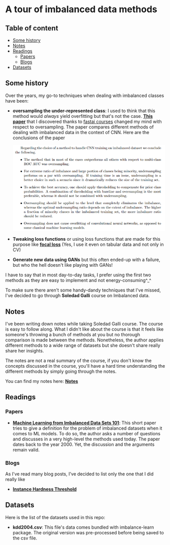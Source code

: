 # A tour of imbalanced data methods



## Table of content

- [Some history](#some-history)
- [Notes](#notes)
- [Readings](#readings)
  * [Papers](#papers)
  * [Blogs](#blogs)
- [Datasets](#datasets)



## Some history

Over the years, my go-to techniques when dealing with imbalanced classes have been:

- **oversampling the under-represented class**: I used to think that this method would *always* yield overfitting but that's not the case. [**This paper**](https://arxiv.org/pdf/1710.05381.pdf) that I discovered thanks to [fastai courses](https://www.fast.ai/) changed my mind with respect to oversampling. The paper compares different methods of dealing with imbalanced data in the context of CNN. Here are the conclusions of the paper

  ![image-20210713215006345](_assets/README/image-20210713215006345.png)

  

- **Tweaking loss functions** or using loss functions that are made for this purpose like **[focal loss](https://www.youtube.com/watch?v=44tlnmmt3h0)** (Yes, I use it even on tabular data and not only in CV)

- **Generate new data using GANs** but this often ended-up with a failure, but who the hell doesn't like playing with GANs!

I have to say that in most day-to-day tasks, I prefer using the first two methods as they are easy to implement and not energy-consuming^_^

To make sure there aren't some handy-dandy techniques that I've missed, I've decided to go through **Soledad Galli** course on Imbalanced data.

## Notes

I've been writing down notes while taking Soledad Galli course. The course is easy to follow along. What I didn't like about the course is that it feels like someone's throwing a bunch of methods at you but no thorough comparison is made between the methods. Nonetheless, the author applies different methods to a wide range of datasets but she doesn't share really share her insights.

The notes are not a real summary of the course, if you don't know the concepts discussed in the course, you'll have a hard time understanding the different methods by simply going through the notes.

You can find my notes here: [**Notes**](./Notes.md)

## Readings

### Papers

- **[Machine Learning from Imbalanced Data Sets 101](./Readings/Machine%20Learning%20from%20Imbalanced%20Data%20Sets%20101.md)**: This short paper tries to give a definition for the problem of imbalanced datasets when it comes to ML models. To do so, the author asks a number of questions and discusses in a very high-level the methods used today. The paper dates back to the year 2000. Yet, the discussion and the arguments remain valid.

### Blogs

As I've read many blog posts, I've decided to list only the one that I did really like

- [**Instance Hardness Threshold**](https://towardsdatascience.com/instance-hardness-threshold-an-undersampling-method-to-tackle-imbalanced-classification-problems-6d80f91f0581)

## Datasets

Here is the list of the datasets used in this repo:

- **kdd2004.csv**: This file's data comes bundled with imbalance-learn package. The original version was pre-processed before being saved to the csv file.